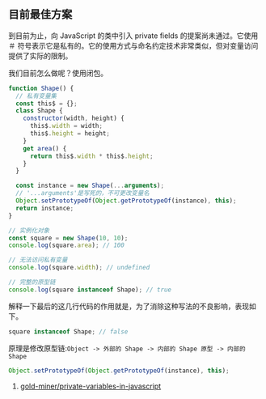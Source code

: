 ## 目前最佳方案

到目前为止，向 JavaScript 的类中引入 private fields 的提案尚未通过。它使用 ＃ 符号表示它是私有的。它的使用方式与命名约定技术非常类似，但对变量访问提供了实际的限制。

我们目前怎么做呢？使用闭包。

```javascript
function Shape() {
  // 私有变量集
  const this$ = {};
  class Shape {
    constructor(width, height) {
      this$.width = width;
      this$.height = height;
    }
    get area() {
      return this$.width * this$.height;
    }
  }

  const instance = new Shape(...arguments);
  // '...arguments'是写死的，不可更改变量名
  Object.setPrototypeOf(Object.getPrototypeOf(instance), this);
  return instance;
}

// 实例化对象
const square = new Shape(10, 10);
console.log(square.area); // 100

// 无法访问私有变量
console.log(square.width); // undefined

// 完整的原型链
console.log(square instanceof Shape); // true
```

解释一下最后的这几行代码的作用就是，为了消除这种写法的不良影响，表现如下。

```javascript
square instanceof Shape; // false
```

原理是修改原型链:`Object -> 外部的 Shape -> 内部的 Shape 原型 -> 内部的 Shape`

```javascript
Object.setPrototypeOf(Object.getPrototypeOf(instance), this);
```

1. [gold-miner/private-variables-in-javascript](https://github.com/xitu/gold-miner/blob/master/TODO/private-variables-in-javascript.md)
